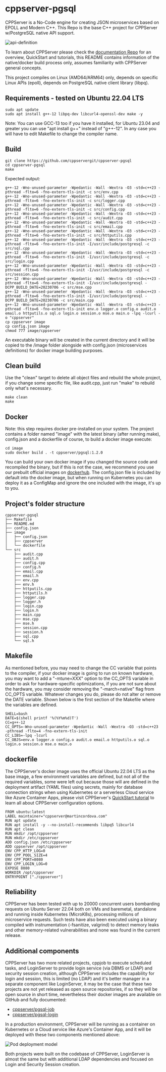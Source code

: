 # cppserver-pgsql

CPPServer is a No-Code engine for creating JSON microservices based on EPOLL and Modern C++.
This Repo is the base C++ project for CPPServer w/PostgreSQL native API support.

![api-definition](https://github.com/cppservergit/cppserver-pgsql/assets/126841556/c366e193-44ce-489f-93d6-61fabdab9fc6)

To learn about CPPServer please check the [documentation Repo](https://github.com/cppservergit/cppserver-docs) for an overview, QuickStart and tutorials, this README contains information of the native/docker build process only, assumes familiarity with CPPServer general concepts.

This project compiles on Linux (AMD64/ARM64) only, depends on specific Linux APIs (epoll), depends on PostgreSQL native client library (libpq).

## Requirements - tested on Ubuntu 22.04 LTS
```
sudo apt update
sudo apt install g++-12 libpq-dev libcurl4-openssl-dev make -y
```

Note: You can use GCC-13 too if you have it installed, for Ubuntu 23.04 and greater you can use "apt install g++" instead of "g++-12". In any case you will have to edit Makefile to change the compiler name.

## Build

```
git clone https://github.com/cppservergit/cppserver-pgsql
cd cppserver-pgsql
make
```

Expected output:
```
g++-12 -Wno-unused-parameter -Wpedantic -Wall -Wextra -O3 -std=c++23 -pthread -flto=6 -fno-extern-tls-init -c src/env.cpp
g++-12 -Wno-unused-parameter -Wpedantic -Wall -Wextra -O3 -std=c++23 -pthread -flto=6 -fno-extern-tls-init -c src/logger.cpp
g++-12 -Wno-unused-parameter -Wpedantic -Wall -Wextra -O3 -std=c++23 -pthread -flto=6 -fno-extern-tls-init -c src/config.cpp
g++-12 -Wno-unused-parameter -Wpedantic -Wall -Wextra -O3 -std=c++23 -pthread -flto=6 -fno-extern-tls-init -c src/audit.cpp
g++-12 -Wno-unused-parameter -Wpedantic -Wall -Wextra -O3 -std=c++23 -pthread -flto=6 -fno-extern-tls-init -c src/email.cpp
g++-12 -Wno-unused-parameter -Wpedantic -Wall -Wextra -O3 -std=c++23 -pthread -flto=6 -fno-extern-tls-init -c src/httputils.cpp
g++-12 -Wno-unused-parameter -Wpedantic -Wall -Wextra -O3 -std=c++23 -pthread -flto=6 -fno-extern-tls-init -I/usr/include/postgresql -c src/sql.cpp
g++-12 -Wno-unused-parameter -Wpedantic -Wall -Wextra -O3 -std=c++23 -pthread -flto=6 -fno-extern-tls-init -I/usr/include/postgresql -c src/login.cpp
g++-12 -Wno-unused-parameter -Wpedantic -Wall -Wextra -O3 -std=c++23 -pthread -flto=6 -fno-extern-tls-init -I/usr/include/postgresql -c src/session.cpp
g++-12 -Wno-unused-parameter -Wpedantic -Wall -Wextra -O3 -std=c++23 -pthread -flto=6 -fno-extern-tls-init -I/usr/include/postgresql -DCPP_BUILD_DATE=20230706 -c src/mse.cpp
g++-12 -Wno-unused-parameter -Wpedantic -Wall -Wextra -O3 -std=c++23 -pthread -flto=6 -fno-extern-tls-init -I/usr/include/postgresql -DCPP_BUILD_DATE=20230706 -c src/main.cpp
g++-12 -Wno-unused-parameter -Wpedantic -Wall -Wextra -O3 -std=c++23 -pthread -flto=6 -fno-extern-tls-init env.o logger.o config.o audit.o email.o httputils.o sql.o login.o session.o mse.o main.o -lpq -lcurl -o "cppserver"
cp cppserver image
cp config.json image
chmod 777 image/cppserver
```

An executable binary will be created in the current directory and it will be copied to the /image folder alongside with config.json (microservices definitions) for docker image building purposes.

## Clean build

Use the "clean" target to delete all object files and rebuild the whole project, if you change some specific file, like audit.cpp, just run "make" to rebuild only what's necessary.

```
make clean
make
```

## Docker

Note: this step requires docker pre-installed on your system.
The project contains a folder named "image" with the latest binary (after running make), config.json and a dockerfile of course, to build a docker image execute:
```
cd image
sudo docker build . -t cppserver/pgsql:1.2.0
```

You can build your own docker image if you changed the source code and recompiled the binary, but if this is not the case, we recommend you use our prebuilt official images on [dockerhub](https://hub.docker.com/repository/docker/cppserver/pgsql/general).
The config.json file is included by default into the docker image, but when running on Kubernetes you can deploy it as a ConfigMap and ignore the one included with the image, it's up to you.


## Project's folder structure

```
cppserver-pgsql
├── Makefile
├── README.md
├── config.json
├── image
│   ├── config.json
│   ├── cppserver
│   └── dockerfile
└── src
    ├── audit.cpp
    ├── audit.h
    ├── config.cpp
    ├── config.h
    ├── email.cpp
    ├── email.h
    ├── env.cpp
    ├── env.h
    ├── httputils.cpp
    ├── httputils.h
    ├── logger.cpp
    ├── logger.h
    ├── login.cpp
    ├── login.h
    ├── main.cpp
    ├── mse.cpp
    ├── mse.h
    ├── session.cpp
    ├── session.h
    ├── sql.cpp
    └── sql.h
```

## Makefile

As mentioned before, you may need to change the CC variable that points to the compiler, if your docker image is going to run on known hardware, you may want to add a "-mtune=XXX" option to the CC_OPTS variable in order to ask for hardware-specific optimizations, if you are not sure about the hardware, you may consider removing the "-march=native" flag from CC_OPTS variable. Whatever changes you do, please do not alter or remove the DATE variable. Shown below is the first section of the Makefile where the variables are defined.
```
SHELL=bash
DATE=$(shell printf '%(%Y%m%d)T')
CC=g++-12
CC_OPTS=-Wno-unused-parameter -Wpedantic -Wall -Wextra -O3 -std=c++23 -pthread -flto=4 -fno-extern-tls-init
CC_LIBS=-lpq -lcurl
CC_OBJS=env.o logger.o config.o audit.o email.o httputils.o sql.o login.o session.o mse.o main.o
```

## dockerfile

The CPPServer's docker image uses the official Ubuntu 22.04 LTS as the base image, a few environment variables are defined, but not all of the required variables, some were left out because those will are defined in the deployment artifact (YAML files) using secrets, mainly for database connection strings when using Kubernetes or a serverless Cloud service like Azure Container Apps, please visit CPPServer's [QuickStart tutorial](https://github.com/cppservergit/cppserver-docs/blob/main/quickstart.md) to learn all about CPPServer configuration options.

```
FROM ubuntu:latest
LABEL maintainer="cppserver@martincordova.com"
RUN apt update
RUN apt install -y --no-install-recommends libpq5 libcurl4
RUN apt clean
RUN mkdir /opt/cppserver
RUN mkdir /etc/cppserver
ADD config.json /etc/cppserver
ADD cppserver /opt/cppserver
ENV CPP_HTTP_LOG=0
ENV CPP_POOL_SIZE=4
ENV CPP_PORT=8080
ENV CPP_LOGIN_LOG=0
EXPOSE 8080
WORKDIR /opt/cppserver
ENTRYPOINT ["./cppserver"]
```

## Reliability

CPPServer has been tested with up to 20000 concurrent users bombarding requests on Ubuntu Server 22.04 both on VMs and baremetal, standalone and running inside Kubernetes (MicroK8s), processing millions of microservice requests. Such tests have also been executed using a binary compiled with instrumentation (-fsanitize, valgrind) to detect memory leaks and other memory-related vulnerabilities and none was found in the current release.

## Additional components

CPPServer has two more related projects, cppjob to execute scheduled tasks, and LoginServer to provide login service (via DBMS or LDAP) and security session creation, although CPPServer includes the capability for login and session, this is limited (no LDAP) and it's better manager in a separate component like LoginServer, it may be the case that these two projects are not yet released as open source repositories, if so they will be open source in short time, nevertheless their docker images are available on GitHub and fully documented:

* [cppserver/pgsql-job](https://hub.docker.com/r/cppserver/pgsql-job)
* [cppserver/pgsql-login](https://hub.docker.com/r/cppserver/pgsql-job)

In a production environment, CPPServer will be running as a container on Kubernetes or a Cloud service like Azure's Container App, and it will be deployed with these two components mentioned above:

![Pod deployment model](https://github.com/cppservergit/cppserver-pgsql/assets/126841556/45b023cd-fd1a-49c0-b82f-2429ac4ba6db)

Both projects were built on the codebase of CPPServer, LoginServer is almost the same but with additional LDAP dependencies and focused on Login and Security Session creation.

